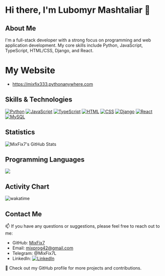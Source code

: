 # Hi there, I'm Lubomyr Mashtaliar 👋

## About Me
I'm a full-stack developer with a strong focus on programming and web application development. My core skills include Python, JavaScript, TypeScript, HTML/CSS, Django, and React.

# My Website
- https://mixfix333.pythonanywhere.com

## Skills & Technologies
[![Python](https://img.shields.io/badge/Python-3776AB?style=for-the-badge&logo=python&logoColor=white)](https://www.python.org/)
[![JavaScript](https://img.shields.io/badge/JavaScript-F7DF1E?style=for-the-badge&logo=javascript&logoColor=black)](https://developer.mozilla.org/en-US/docs/Web/JavaScript)
[![TypeScript](https://img.shields.io/badge/TypeScript-3178C6?style=for-the-badge&logo=typescript&logoColor=black)](https://www.typescriptlang.org/)
[![HTML](https://img.shields.io/badge/HTML-E34F26?style=for-the-badge&logo=html5&logoColor=white)](https://developer.mozilla.org/en-US/docs/Web/HTML)
[![CSS](https://img.shields.io/badge/CSS-1572B6?style=for-the-badge&logo=css3&logoColor=white)](https://developer.mozilla.org/en-US/docs/Web/CSS)
[![Django](https://img.shields.io/badge/Django-092E20?style=for-the-badge&logo=django&logoColor=white)](https://www.djangoproject.com/)
[![React](https://img.shields.io/badge/React-61DAFB?style=for-the-badge&logo=react&logoColor=black)](https://reactjs.org/)
[![MySQL](https://img.shields.io/badge/MySQL-4479A1?style=for-the-badge&logo=mysql&logoColor=white)](https://www.mysql.com/)


## Statistics
![MixFix7's GitHub Stats](https://github-readme-stats.vercel.app/api?username=MixFix7&show_icons=true&count_private=true&hide=stars&theme=radical&custom_title=MixFix7's%20%Github%20%Stats)

## Programming Languages
<!-- ![Top Languages](https://github-readme-stats.vercel.app/api/top-langs/?username=MixFix7&layout=compact&theme=radical) -->
<a href="https://wakatime.com/@MixFix7" target="_blank"><img src="https://wakatime.com/share/@MixFix7/aa0d4f31-a62d-4959-b09c-5c4ab86f9832.png" /></a>

## Activity Chart
![wakatime](https://wakatime.com/badge/user/922fb1be-9760-4fc6-85ed-904ccee22f68.svg)

## Contact Me
📫 If you have any questions or suggestions, please feel free to reach out to me:

- GitHub: [MixFix7](https://github.com/MixFix7)
- Email: [mixprog42@gmail.com](mailto:mixprog42@gmail.com)
- Telegram: @MixFix7L
- LinkedIn: [![LinkedIn](https://img.shields.io/badge/Linkedin-0a66c2?style=for-the-badge&logo=linkedin&logoColor=white)](https://www.linkedin.com/in/lubomyr-mashtaliar-63842a28a/)

<!-- ## Projects -->
<!-- Here are some of my notable projects: -->

<!-- - [Project 1](https://github.com/MixFix7/project1): Brief description of project 1.
- [Project 2](https://github.com/MixFix7/project2): Brief description of project 2. -->

🚀 Check out my GitHub profile for more projects and contributions.



